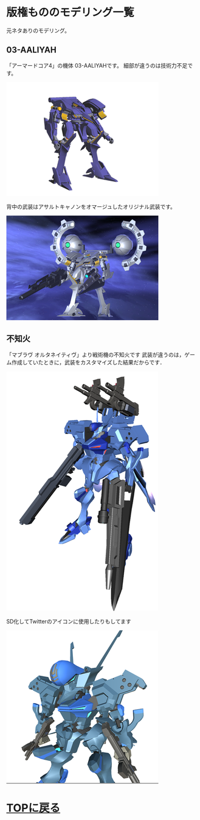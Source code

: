 # 版権もののモデリング一覧
元ネタありのモデリング。

## 03-AALIYAH
「アーマードコア4」の機体 03-AALIYAHです。
細部が違うのは技術力不足です。

<img src="images/aaliyah_0.png" width="400px">

背中の武装はアサルトキャノンをオマージュしたオリジナル武装です。

<img src="images/aaliyah_1.png" width="400px">

## 不知火
「マブラヴ オルタネイティヴ」より戦術機の不知火です
武装が違うのは，ゲーム作成していたときに，武装をカスタマイズした結果だからです．

<img src="images/siranui_0.png" width="400px">

SD化してTwitterのアイコンに使用したりもしてます

<img src="images/siranui_1.png" width="400px">

# [TOPに戻る](index.md)
